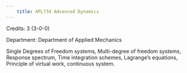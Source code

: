 ```yaml
---
    title: APL734 Advanced Dynamics
---
```

Credits: 3 (3-0-0)

Department: Department of Applied Mechanics

Single Degrees of Freedom systems, Multi-degree of freedom systems, Response spectrum, Time integration schemes, Lagrange’s equations, Principle of virtual work, continuous system.